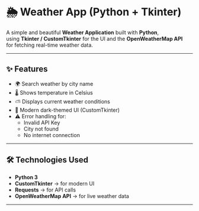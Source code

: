 # 🌦️ Weather App (Python + Tkinter)

A simple and beautiful **Weather Application** built with **Python**,  
using **Tkinter / CustomTkinter** for the UI and the **OpenWeatherMap API**  
for fetching real-time weather data.

---

## ✨ Features
- 🌍 Search weather by city name
- 🌡️ Shows temperature in Celsius
- ⛅ Displays current weather conditions
- 🎨 Modern dark-themed UI (CustomTkinter)
- ⚠️ Error handling for:
  - Invalid API Key
  - City not found
  - No internet connection

---

## 🛠️ Technologies Used
- **Python 3**
- **CustomTkinter** → for modern UI  
- **Requests** → for API calls  
- **OpenWeatherMap API** → for live weather data  

---

